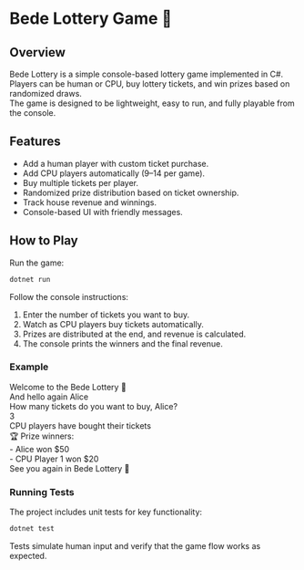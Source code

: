 # Bede Lottery Game 🎰

## Overview
Bede Lottery is a simple console-based lottery game implemented in C#.  
Players can be human or CPU, buy lottery tickets, and win prizes based on randomized draws.  
The game is designed to be lightweight, easy to run, and fully playable from the console.

## Features
- Add a human player with custom ticket purchase.
- Add CPU players automatically (9–14 per game).
- Buy multiple tickets per player.
- Randomized prize distribution based on ticket ownership.
- Track house revenue and winnings.
- Console-based UI with friendly messages.

## How to Play
Run the game:

```bash
dotnet run
```

Follow the console instructions:
1. Enter the number of tickets you want to buy.
2. Watch as CPU players buy tickets automatically.
3. Prizes are distributed at the end, and revenue is calculated.
4. The console prints the winners and the final revenue.

<h3>Example</h3>
Welcome to the Bede Lottery 🎰<br>
And hello again Alice<br>
How many tickets do you want to buy, Alice?<br>
3<br>
CPU players have bought their tickets<br>
🏆 Prize winners:<br>
- Alice won $50<br>
- CPU Player 1 won $20<br>
See you again in Bede Lottery 🎰


<h3>Running Tests</h3>

The project includes unit tests for key functionality:
```bash
dotnet test
```

Tests simulate human input and verify that the game flow works as expected.
